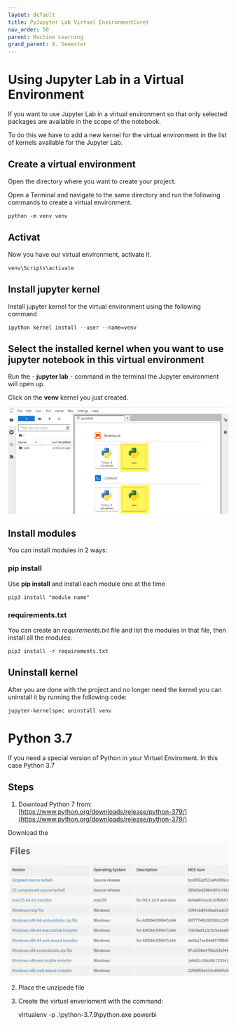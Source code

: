 ```yaml
---
layout: default
title: PyJupyter Lab Virtual EnvironmentCaret
nav_order: 50
parent: Machine Learning
grand_parent: 4. Semester
---
```


# Using Jupyter Lab in a Virtual Environment
If you want to use Jupyter Lab in a virtual environment so that only selected packages are available in the scope of the notebook. 

To do this we have to add a new kernel for the virtual environment in the list of kernels available for the Jupyter Lab.

## Create a virtual environment
Open the directory where you want to create your project. 

Open a Terminal and navigate to the same directory and run the following commands to create a virtual environment.

    python -m venv venv

## Activat
Now you have our virtual environment, activate it.

    venv\Scripts\activate

## Install jupyter kernel
Install jupyter kernel for the virtual environment using the following command

    ipython kernel install --user --name=venv

## Select the installed kernel when you want to use jupyter notebook in this virtual environment
Run the - **jupyter lab** - command in the terminal the Jupyter environment will open up. 

Click on the **venv** kernel you just created.

![](./image/venv.jpg)

## Install modules
You can install modules in 2 ways:

### pip install 
Use **pip install** and install each module one at the time

    pip3 install "module name"

### requirements.txt
You can create an *requirements.txt* file and list the modules in that file, then install all the modules:

    pip3 install -r requirements.txt

## Uninstall kernel
After you are done with the project and no longer need the kernel you can uninstall it by running the following code:

    jupyter-kernelspec uninstall venv

# Python 3.7
If you need a special version of Python in your Virtuel Enviroment. In this case Python 3.7

## Steps
1. Download Python 7 from: [https://www.python.org/downloads/release/python-379/](https://www.python.org/downloads/release/python-379/)

Download the

![](./image/python37.png)

2. Place the unzipede file 

2. Create the virtuel enverioment with the command:

    virtualenv -p .\python-3.7.9\python.exe powerbi
